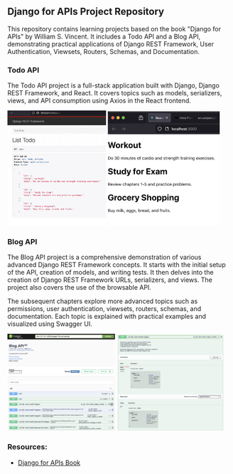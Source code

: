 ## Django for APIs Project Repository

This repository contains learning projects based on the book "Django for APIs" by William S. Vincent. It includes a Todo API and a Blog API, demonstrating practical applications of Django REST Framework, User Authentication, Viewsets, Routers, Schemas, and Documentation.


### Todo API
The Todo API project is a full-stack application built with Django, Django REST Framework, and React. It covers topics such as models, serializers, views, and API consumption using Axios in the React frontend.

<p float="left">
  <img src="images/todo-list.png" width="44%" />
  <img src="images/todo-react.png" width="50%" /> 
</p>

### Blog API

The Blog API project is a comprehensive demonstration of various advanced Django REST Framework concepts. It starts with the initial setup of the API, creation of models, and writing tests. It then delves into the creation of Django REST Framework URLs, serializers, and views. The project also covers the use of the browsable API.

The subsequent chapters explore more advanced topics such as permissions, user authentication, viewsets, routers, schemas, and documentation. Each topic is explained with practical examples and visualized using Swagger UI.

<p float="left">
  <img src="images/swagger.png" width="48%" />
  <img src="images/drf-auth.png" width="48%" /> 
</p>

### Resources:
- [Django for APIs Book](https://djangoforapis.com/)
